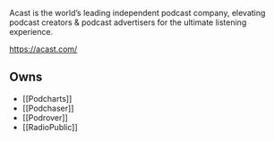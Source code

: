 Acast is the world’s leading independent podcast company, elevating podcast creators & podcast advertisers for the ultimate listening experience.

https://acast.com/

## Owns
* [[Podcharts]]
* [[Podchaser]]
* [[Podrover]]
* [[RadioPublic]]
